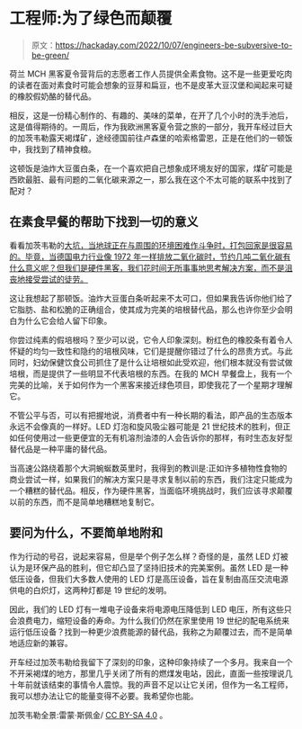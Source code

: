 # 工程师:为了绿色而颠覆

> 原文：<https://hackaday.com/2022/10/07/engineers-be-subversive-to-be-green/>

荷兰 MCH 黑客夏令营背后的志愿者工作人员提供全素食物。这不是一些更爱吃肉的读者在面对素食时可能会想象的豆芽和扁豆，也不是皮革大豆汉堡和闻起来可疑的橡胶假奶酪的替代品。

相反，这是一份精心制作的、有趣的、美味的菜单，在开了几个小时的洗手池后，这是值得期待的。一周后，作为我欧洲黑客夏令营之旅的一部分，我开车经过巨大的加茨韦勒露天褐煤矿，途经德国前往卢森堡的哈索格雷恩，正是在他们的一顿饭中，我找到了精神食粮。

这顿饭是油炸大豆蛋白条，在一个喜欢把自己想象成环境友好的国家，煤矿可能是西欧最脏、最有问题的二氧化碳来源之一，那么我在这个不太可能的联系中找到了配对？

## 在素食早餐的帮助下找到一切的意义

看看加茨韦勒的[大坑，当地球正在与周围的环境困难作斗争时，打包回家是很容易的。毕竟，当德国电力行业像 1972 年一样排放二氧化碳时，节约几吨二氧化碳有什么意义呢？但我们是硬件黑客，我们花时间无所事事地思考解决方案，而不是沮丧地接受尝试的徒劳。](https://en.wikipedia.org/wiki/Garzweiler_surface_mine)

这让我想起了那顿饭。油炸大豆蛋白条听起来不太可口，但如果我告诉你他们给了它脂肪、盐和松脆的正确组合，使其成为完美的培根替代品，那么也许你至少会明白为什么它会给人留下印象。

你尝过纯素的假培根吗？至少可以说，它令人印象深刻。粉红色的橡胶条有着令人怀疑的均匀一致性和隐约的培根风味，它们是提醒你错过了什么的昂贵方式。与此同时，妇幼保健饮食公司抓住了是什么让培根如此受欢迎，他们根本就没有尝试做培根，而是提供了一些明显不代表培根的东西。在我的 MCH 早餐盘上，我有一个完美的比喻，关于如何作为一个黑客来接近绿色项目，即使我花了一个星期才理解它。

不管公平与否，可以有把握地说，消费者中有一种长期的看法，即产品的生态版本永远不会像真的一样好。LED 灯泡和旋风吸尘器可能是 21 世纪技术的胜利，但正如任何使用过一些更便宜的无有机溶剂油漆的人会告诉你的那样，有时生态友好型替代品是一种平庸的替代品。

当高速公路绕着那个大洞蜿蜒数英里时，我得到的教训是:正如许多植物性食物的商业尝试一样，如果我们的解决方案只是寻求复制以前的东西，我们注定只能成为一个糟糕的替代品。相反，作为硬件黑客，当面临环境挑战时，我们应该寻求颠覆以前的东西，而不是简单地糟糕地复制它。

## 要问为什么，不要简单地附和

作为行动的号召，说起来容易，但是举个例子怎么样？奇怪的是，虽然 LED 灯被认为是环保产品的胜利，但它却凸显了坚持旧技术的完美案例。虽然 LED 是一种低压设备，但我们大多数人使用的 LED 灯是高压设备，旨在复制由高压交流电源供电的白炽灯，这两种灯都是 19 世纪的发明。

因此，我们的 LED 灯有一堆电子设备来将电源电压降低到 LED 电压，所有这些只会浪费电力，缩短设备的寿命。为什么我们仍然在家里使用 19 世纪的配电系统来运行低压设备？找到一种更少浪费能源的替代品，我称之为颠覆过去，而不是简单地适应新的兼容。

开车经过加茨韦勒给我留下了深刻的印象，这种印象持续了一个多月。我来自一个不开采褐煤的地方，那里几乎关闭了所有的燃煤发电站，因此，直面一些按理说几十年前就该结束的事情令人震惊。我的声音不足以让它关闭，但作为一名工程师，我可以想办法让它的能量变得不必要。我希望你也能。

加茨韦勒全景:雷蒙·斯佩金/ [CC BY-SA 4.0](https://commons.wikimedia.org/wiki/File:Garzweiler_Panorama_2013_-_1219-1225.jpg) 。